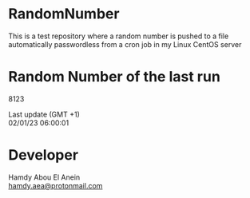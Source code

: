 # RandomNumber    
This is a test repository where a random number is pushed to a file automatically passwordless from a cron job in my Linux CentOS server    
# Random Number of the last run   
8123
      
Last update (GMT +1)    
02/01/23 06:00:01
# Developer    
Hamdy Abou El Anein   
hamdy.aea@protonmail.com
